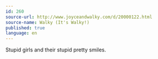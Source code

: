 ```yaml
---
id: 260
source-url: http://www.joyceandwalky.com/d/20000122.html
source-name: Walky (It's Walky!)
published: true
language: en
---
```

Stupid girls and their stupid pretty smiles.
